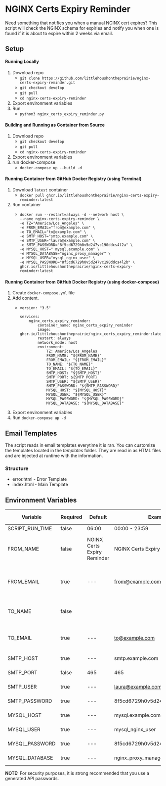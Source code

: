 # NGINX Certs Expiry Reminder

Need something that notifies you when a manual NGINX cert expires? This script will check the NGINX schema for expiries and notify you when one is found if it is about to expire within 2 weeks via email.

## Setup

#### Running Locally
1. Download repo
    - `git clone https://github.com/littlehoushontheprairie/nginx-certs-expiry-reminder.git`
    - `git checkout develop`
    - `git pull`
    - `cd nginx-certs-expiry-reminder`
2. Export environment variables
3. Run
    - `python3 nginx_certs_expiry_reminder.py`

#### Building and Running as Container from Source

1. Download repo
    - `git checkout develop`
    - `git pull`
    - `cd nginx-certs-expiry-reminder`
2. Export environment variables
3. run docker-compose
    - `docker-compose up --build -d`

#### Running Container from GitHub Docker Registry (using Terminal)

1. Download `latest` container
    - `docker pull ghcr.io/littlehoushontheprairie/nginx-certs-expiry-reminder:latest`
2. Run container
    - ```
      docker run --restart=always -d --network host \
      --name nginx-certs-expiry-reminder \
      -e TZ="America/Los_Angeles" \
      -e FROM_EMAIL="from@example.com" \
      -e TO_EMAIL="to@example.com" \
      -e SMTP_HOST="smtp.example.com" \
      -e SMTP_USER="laura@example.com" \
      -e SMTP_PASSWORD="8f5cd6729h0v5d247vc190ddcs4l2a" \
      -e MYSQL_HOST=" mysql.example.com" \
      -e MYSQL_DATABASE="nginx_proxy_manager" \
      -e MYSQL_USER="mysql_nginx_user" \
      -e MYSQL_PASSWORD="8f5cd6729h0v5d247vc190ddcs4l2b" \
      ghcr.io/littlehoushontheprairie/nginx-certs-expiry-reminder:latest
      ```


#### Running Container from GitHub Docker Registry (using docker-compose)

1. Create `docker-compose.yml` file
2. Add content.
    - ```
      version: "3.5"
      
      services:
          nginx_certs_expiry_reminder:
              container_name: nginx_certs_expiry_reminder
              image: ghcr.io/littlehoushontheprairie/nginx_certs_expiry_reminder:latest
              restart: always
              network_mode: host
              environment:
                  TZ: America/Los_Angeles
                  FROM_NAME: "${FROM_NAME}"
                  FROM_EMAIL: "${FROM_EMAIL}"
                  TO_NAME: "${TO_NAME}"
                  TO_EMAIL: "${TO_EMAIL}"
                  SMTP_HOST: "${SMTP_HOST}"
                  SMTP_PORT: ${SMTP_PORT}
                  SMTP_USER: "${SMTP_USER}"
                  SMTP_PASSWORD: "${SMTP_PASSWORD}"
                  MYSQL_HOST: "${MYSQL_HOST}"
                  MYSQL_USER: "${MYSQL_USER}"
                  MYSQL_PASSWORD: "${MYSQL_PASSWORD}"
                  MYSQL_DATABASE: "${MYSQL_DATABASE}"
      ```
3. Export environment variables
4. Run `docker-compose up -d`

## Email Templates

The script reads in email templates everytime it is ran. You can customize the templates located in the _templates_ folder. They are read in as HTML files and are injected at runtime with the information.

### Structure

-   error.html - Error Template
-   index.html - Main Template

## Environment Variables

| Variable        | Required | Default                     | Example                        | Needed by                     |
| --------------- | -------- | --------------------------- | ------------------------------ | ----------------------------- |
| SCRIPT_RUN_TIME | false    | 06:00                       | 00:00 - 23:59                  | Scheduler                     |
| FROM_NAME       | false    | NGINX Certs Expiry Reminder | NGINX Certs Expiry Reminder    | SMTP Server (send email from) |
| FROM_EMAIL      | true     | ---                         | from@example.com               | SMTP Server (send email from) |
| TO_NAME         | false    |                             |                                | SMTP Server (send email to)   |
| TO_EMAIL        | true     | ---                         | to@example.com                 | SMTP Server (send email to)   |
| SMTP_HOST       | true     | ---                         | smtp.example.com               | SMTP Server                   |
| SMTP_PORT       | false    | 465                         | 465                            | SMTP Server                   |
| SMTP_USER       | true     | ---                         | laura@example.com              | SMTP Server                   |
| SMTP_PASSWORD   | true     | ---                         | 8f5cd6729h0v5d247vc190ddcs4l2a | SMTP Server                   |
| MYSQL_HOST      | true     | ---                         | mysql.example.com              | MySQL Server                  |
| MYSQL_USER      | true     | ---                         | mysql_nginx_user               | MySQL Server                  |
| MYSQL_PASSWORD  | true     | ---                         | 8f5cd6729h0v5d247vc190ddcs4l2a | MySQL Server                  |
| MYSQL_DATABASE  | true     | ---                         | nginx_proxy_manager            | MySQL Server                  |

**NOTE:** For security purposes, it is strong recommended that you use a generated API passwords.
